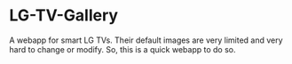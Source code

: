 # LG-TV-Gallery
A webapp for smart LG TVs. Their default images are very limited and very hard to change or modify. So, this is a quick webapp to do so.
